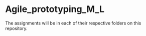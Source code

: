 # Agile_prototyping_M_L

The assignments will be in each of their respective folders on this repository.
